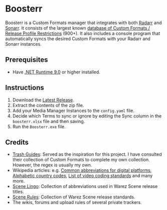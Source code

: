 # Boosterr
Boosterr is a Custom Formats manager that integrates with both [Radarr](https://github.com/Radarr/Radarr) and [Sonarr](https://github.com/Sonarr/Sonarr).
It consists of the largest known  [database of Custom Formats / Release Profile Restrictions](https://github.com/denial-of-service/Boosterr/raw/refs/heads/master/boosterr.xlsx) (900+).
It also includes a console program that automatically syncs the desired Custom Formats with your Radarr and Sonarr instances.

## Prerequisites
- Have [.NET Runtime 9.0](https://dotnet.microsoft.com/download/dotnet/9.0) or higher installed.

## Instructions
1. Download the [Latest Release](https://github.com/denial-of-service/Boosterr/releases/latest).
1. Extract the contents of the zip file.
1. Add your Media Manager Instances to the `config.yaml` file.
1. Decide which Terms to sync or ignore by editing the Sync column in the `boosterr.xlsx` file and then saving.
1. Run the `Boosterr.exe` file.

## Credits
- [Trash Guides](https://trash-guides.info/Radarr/Radarr-collection-of-custom-formats/#index): Served as the inspiration for this project. I have consulted their collection of Custom Formats to complete my own collection. However, the regex is usually my own.
- Wikipedia articles: e.g. [Common abbreviations for digital platforms](https://en.wikipedia.org/wiki/Pirated_movie_release_types#Common_abbreviations_for_digital_platforms), [Alphabetic country codes](https://en.wikipedia.org/wiki/Comparison_of_alphabetic_country_codes#List), [List of video coding standards](https://en.wikipedia.org/wiki/Video_coding_format#List_of_video_coding_standards) and many more.
- [Scene Lingo](https://scenelingo.wordpress.com/): Collection of abbreviations used in Warez Scene release titles.
- [Scene Rules](https://scenerules.org/): Collection of Warez Scene release standards.
- The wikis, forums and upload rules of several private trackers.
